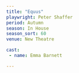 ```yaml
---
title: "Equus"
playwright: Peter Shaffer
period: Autumn
season: In House
season_sort: 60
venue: New Theatre

cast:
 - name: Emma Barnett

---
```

